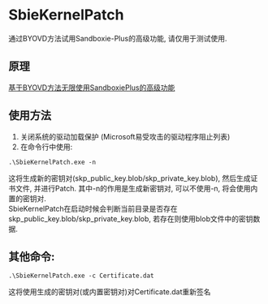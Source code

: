 # SbieKernelPatch
通过BYOVD方法试用Sandboxie-Plus的高级功能, 请仅用于测试使用.

## 原理
[基于BYOVD方法无限使用SandboxiePlus的高级功能](https://bbs.kanxue.com/thread-287189.htm)

## 使用方法
1. 关闭系统的驱动加载保护 (Microsoft易受攻击的驱动程序阻止列表)  
2. 在命令行中使用:  
```
.\SbieKernelPatch.exe -n
```
这将生成新的密钥对(skp_public_key.blob/skp_private_key.blob), 然后生成证书文件, 并进行Patch. 其中-n的作用是生成新密钥对, 可以不使用-n, 将会使用内置的密钥对.  
SbieKernelPatch在启动时候会判断当前目录是否存在skp_public_key.blob/skp_private_key.blob, 若存在则使用blob文件中的密钥数据.   

## 其他命令:
```
.\SbieKernelPatch.exe -c Certificate.dat
```
这将使用生成的密钥对(或内置密钥对)对Certificate.dat重新签名

